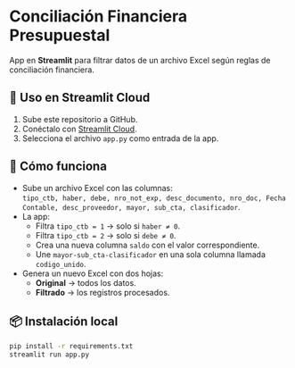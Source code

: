 # Conciliación Financiera Presupuestal

App en **Streamlit** para filtrar datos de un archivo Excel según reglas de conciliación financiera.

## 🚀 Uso en Streamlit Cloud
1. Sube este repositorio a GitHub.
2. Conéctalo con [Streamlit Cloud](https://share.streamlit.io).
3. Selecciona el archivo `app.py` como entrada de la app.

## 📂 Cómo funciona
- Sube un archivo Excel con las columnas:  
  `tipo_ctb, haber, debe, nro_not_exp, desc_documento, nro_doc, Fecha Contable, desc_proveedor, mayor, sub_cta, clasificador`.
- La app:
  - Filtra `tipo_ctb = 1` → solo si `haber ≠ 0`.  
  - Filtra `tipo_ctb = 2` → solo si `debe ≠ 0`.  
  - Crea una nueva columna `saldo` con el valor correspondiente.  
  - Une `mayor-sub_cta-clasificador` en una sola columna llamada `codigo_unido`.  
- Genera un nuevo Excel con dos hojas:
  - **Original** → todos los datos.
  - **Filtrado** → los registros procesados.

## 📦 Instalación local
```bash
pip install -r requirements.txt
streamlit run app.py
